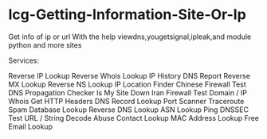 # Icg-Getting-Information-Site-Or-Ip
Get info of ip or url With the help viewdns,yougetsignal,ipleak,and module python and more sites

Services:

Reverse IP Lookup
Reverse Whois Lookup
IP History
DNS Report
Reverse MX Lookup
Reverse NS Lookup
IP Location Finder
Chinese Firewall Test
DNS Propagation Checker
Is My Site Down
Iran Firewall Test
Domain / IP Whois
Get HTTP Headers
DNS Record Lookup
Port Scanner
Traceroute
Spam Database Lookup
Reverse DNS Lookup
ASN Lookup
Ping
DNSSEC Test
URL / String Decode
Abuse Contact Lookup
MAC Address Lookup
Free Email Lookup
